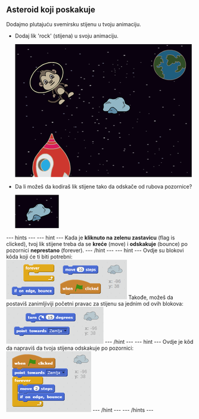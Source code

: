 ## Asteroid koji poskakuje

Dodajmo plutajuću svemirsku stijenu u tvoju animaciju.

+ Dodaj lik 'rock' (stijena) u svoju animaciju.
    
    ![Dodavanje lika stijene](images/space-rock-sprite.png)

+ Da li možeš da kodiraš lik stijene tako da odskače od rubova pozornice?
    
    ![Isprobavanje stijene koja poskakuje](images/space-bounce-test.png)

\--- hints \--- \--- hint \--- Kada je **kliknuto na zelenu zastavicu** (flag is clicked), tvoj lik stijene treba da se **kreće** (move) i **odskakuje** (bounce) po pozornici **neprestano** (forever). \--- /hint \--- \--- hint \--- Ovdje su blokovi kôda koji će ti biti potrebni: ![Blocks for a bouncing rock](images/space-bounce-blocks.png) Takođe, možeš da postaviš zanimljiviji početni pravac za stijenu sa jednim od ovih blokova: ![Setting the rock's initial position](images/space-initial-position.png) \--- /hint \--- \--- hint \--- Ovdje je kôd da napraviš da tvoja stijena odskakuje po pozornici: ![Code for a bouncing rock](images/space-bounce-code.png) \--- /hint \--- \--- /hints \---